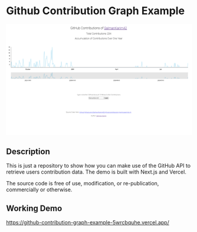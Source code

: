 # Github Contribution Graph Example

![preview](./preview.png)

## Description

This is just a repository to show how you can make use of the GitHub API to retrieve users contribution data.
The demo is built with Next.js and Vercel.

The source code is free of use, modification, or re-publication, commercially or otherwise.

## Working Demo

<https://github-contribution-graph-example-5wrcbquhe.vercel.app/>